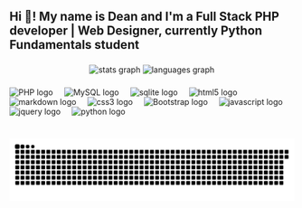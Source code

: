 <h2 align="left">Hi 👋! My name is Dean and I'm a Full Stack PHP developer | Web Designer, currently Python
Fundamentals student</h2>

###

<div align="center">
  <img height="150" src="https://github-readme-stats.vercel.app/api?username=deandbdev&hide_title=false&hide_rank=false&show_icons=true&include_all_commits=true&count_private=true&disable_animations=false&theme=dracula&locale=en&hide_border=false" height="150" alt="stats graph"  />
  <img height="150" src="https://github-readme-stats.vercel.app/api/top-langs?username=deandbdev&locale=en&hide_title=false&layout=compact&card_width=320&langs_count=5&theme=dracula&hide_border=false" height="150" alt="languages graph"  />
</div>

###

<div align="left">
<img src="https://cdn.jsdelivr.net/gh/devicons/devicon/icons/php/php-original.svg" height="30" alt="PHP logo"  />
  <img width="12" />
<img src="https://cdn.jsdelivr.net/gh/devicons/devicon/icons/mysql/mysql-original.svg" height="30" alt="MySQL logo"  />
  <img width="12" />
<img src="https://cdn.jsdelivr.net/gh/devicons/devicon/icons/sqlite/sqlite-original.svg" height="30" alt="sqlite logo"  />
  <img width="12" />
  <img src="https://cdn.jsdelivr.net/gh/devicons/devicon/icons/html5/html5-original.svg" height="30" alt="html5 logo"  />
  <img width="12" />
<img src="https://cdn.jsdelivr.net/gh/devicons/devicon/icons/markdown/markdown-original.svg" height="30" alt="markdown logo"  />
<img width="12" />
  <img src="https://cdn.jsdelivr.net/gh/devicons/devicon/icons/css3/css3-original.svg" height="30" alt="css3 logo"  />
  <img width="12" />
<img src="https://cdn.jsdelivr.net/gh/devicons/devicon/icons/bootstrap/bootstrap-original.svg" height="30" alt="Bootstrap logo"  />
  <img width="12" />
<img src="https://cdn.jsdelivr.net/gh/devicons/devicon/icons/javascript/javascript-original.svg" height="30" alt="javascript logo"  />
  <img width="12" />
<img src="https://cdn.jsdelivr.net/gh/devicons/devicon/icons/jquery/jquery-original.svg" height="30" alt="jquery logo"  />
  <img width="12" />
  <img src="https://cdn.jsdelivr.net/gh/devicons/devicon/icons/python/python-original.svg" height="30" alt="python logo"  />
  <img width="12" />
</div>

###

<br clear="both">

<img src="https://raw.githubusercontent.com/deandbdev/deandbdev/main/assets/snake.svg" alt="Snake animation" />

###

